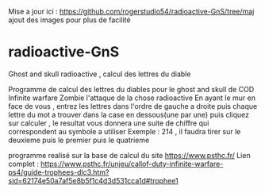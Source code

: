 Mise a jour ici : https://github.com/rogerstudio54/radioactive-GnS/tree/maj
ajout des images pour plus de facilité


# radioactive-GnS
Ghost and skull radioactive , calcul des lettres du diable

Programme de calcul des lettres du diables
pour le ghost and skull de COD Infinite warfare Zombie l'attaque de la chose radioactive
En ayant le mur en face de vous , entrez les lettres dans l'ordre de gauche a droite
puis chaque lettre du mot a trouver dans la case en dessous(une par une)
puis cliquez sur calculer , le resultat vous donnera une suite de chiffre
qui correspondent au symbole a utiliser
Exemple : 214 , il faudra tirer sur le deuxieme puis le premier puis le quatrieme

programme realisé sur la base de calcul du site https://www.psthc.fr/
Lien complet : https://www.psthc.fr/unjeu/callof-duty-infinite-warfare-ps4/guide-trophees-dlc3.htm?sid=62174e50a7af5e8b5f1c4d3d531cca1d#trophee1
